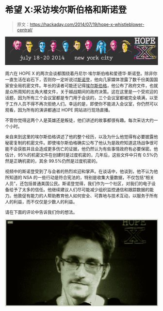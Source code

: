 # 希望 X:采访埃尔斯伯格和斯诺登

> 原文：<https://hackaday.com/2014/07/19/hope-x-whistleblower-central/>

![hopex_web_topbar_b](img/0e3d138a4a6e3bf83ead00c154ae3dc9.png)

周六在 HOPE X 的两次会谈都围绕着丹尼尔·埃尔斯伯格和爱德华·斯诺登。除非你一直生活在岩石下，否则你一定听说过[斯诺登](http://en.wikipedia.org/wiki/Edward_Snowden)，他向几家媒体泄露了数千份美国国家安全局机密文件。年长的读者可能还记得[埃尔斯伯格](http://en.wikipedia.org/wiki/Daniel_Ellsberg)，他公布了政府文件，也就是众所周知的五角大楼文件，关于越战期间的政府决策。这在这里是一个受欢迎的话题，因为所有三个会议室都是专门用于会谈的，三个会议室都被完全填满，以至于工作人员不得不再次拒绝人们。幸运的是，即使你不能进入会议室，你仍然可以观看，因为所有的演讲都通过 HOPE 网站进行现场直播。

不管你觉得这两个人是英雄还是叛徒，他们讲述的故事都很有趣。每次采访大约一个小时。

亲自来到这里的埃尔斯伯格讲述了他的整个经历，以及为什么他觉得有必要披露他秘密复制的机密文件。即使埃尔斯伯格确实公布了他认为是政府知道这场战争很可能不会获胜并且会造成更多伤亡的证据，他仍然认为有些事情政府有必要保密。他估计，95%的机密文件在创建时是过度机密的，几年后，这些文件中只有 0.5%仍然是正确机密的，其余 99.5%仍然是过度机密的。

视频中的斯诺登受到了与会者的热烈欢迎和掌声。在谈话中，他谈到，他不认为他所知道的 NSA 的一些行动是符合宪法的，特别是收集大量数据，不仅包括“相关人员”，还包括普通美国公民。斯诺登觉得，我们作为一个社区，对我们的电子设备给予了太多的信任。他继续建议人们尽可能减少组织监控通信和跟踪数据的能力。他敦促有能力的人帮助教育他人如何安全、可靠地与技术互动，以服务于所有人的利益，而不仅仅是少数人的利益。

请在下面的评论中告诉我们你的想法。

![snowden interview](img/9248b5d95a7f854bf0c7732a24d42e68.png)